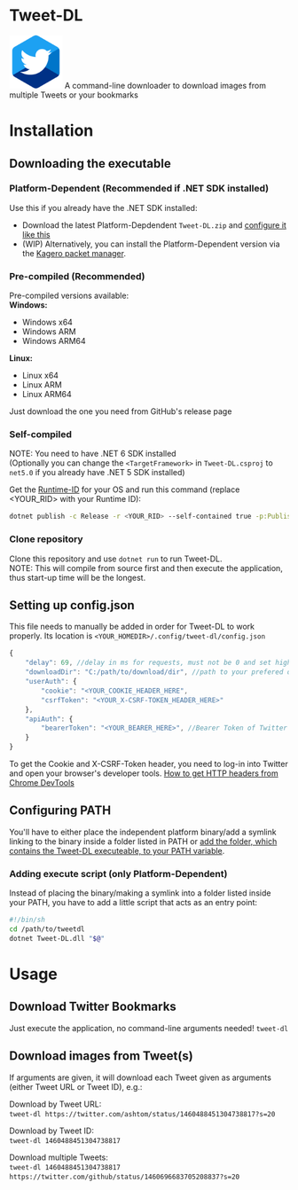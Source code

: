 # Tweet-DL
<img src=".github/TweetDL.png" width="96px" />
A command-line downloader to download images from multiple Tweets or your bookmarks

# Installation
## Downloading the executable
### Platform-Dependent (Recommended if .NET SDK installed)
Use this if you already have the .NET SDK installed:
* Download the latest Platform-Depdendent `Tweet-DL.zip` and [configure it like this](#adding-execute-script-only-platform-dependent)
* (WIP) Alternatively, you can install the Platform-Dependent version via the [Kagero packet manager](https://github.com/Stridsvagn69420/Kagero).

### Pre-compiled (Recommended)
Pre-compiled versions available:  
__Windows:__
* Windows x64
* Windows ARM
* Windows ARM64

__Linux:__
* Linux x64
* Linux ARM
* Linux ARM64

Just download the one you need from GitHub's release page

### Self-compiled
NOTE: You need to have .NET 6 SDK installed  
(Optionally you can change the `<TargetFramework>` in `Tweet-DL.csproj` to `net5.0` if you already have .NET 5 SDK installed)

Get the [Runtime-ID](https://docs.microsoft.com/en-us/dotnet/core/rid-catalog) for your OS and run this command (replace <YOUR_RID> with your Runtime ID):
```sh
dotnet publish -c Release -r <YOUR_RID> --self-contained true -p:PublishSingleFile=true -p:IncludeAllContentForSelfExtract=true -p:PublishTrimmed=True -p:TrimMode=CopyUsed
```

### Clone repository
Clone this repository and use `dotnet run` to run Tweet-DL.  
NOTE: This will compile from source first and then execute the application, thus start-up time will be the longest.

## Setting up config.json
This file needs to manually be added in order for Tweet-DL to work properly. Its location is `<YOUR_HOMEDIR>/.config/tweet-dl/config.json`
```js
{
	"delay": 69, //delay in ms for requests, must not be 0 and set higher if download fails
	"downloadDir": "C:/path/to/download/dir", //path to your prefered download folder
	"userAuth": {
		"cookie": "<YOUR_COOKIE_HEADER_HERE",
		"csrfToken": "<YOUR_X-CSRF-TOKEN_HEADER_HERE>"
	},
	"apiAuth": {
		"bearerToken": "<YOUR_BEARER_HERE>", //Bearer Token of Twitter API Application
	}
}
```
To get the Cookie and X-CSRF-Token header, you need to log-in into Twitter and open your browser's developer tools.
[How to get HTTP headers from Chrome DevTools](https://stackoverflow.com/questions/4423061/how-can-i-view-http-headers-in-google-chrome)

## Configuring PATH
You'll have to either place the independent platform binary/add a symlink linking to the binary inside a folder listed in PATH or [add the folder, which contains the Tweet-DL executeable, to your PATH variable](https://gist.github.com/nex3/c395b2f8fd4b02068be37c961301caa7).

### Adding execute script (only Platform-Dependent)
Instead of placing the binary/making a symlink into a folder listed inside your PATH, you have to add a little script that acts as an entry point:
```sh
#!/bin/sh
cd /path/to/tweetdl
dotnet Tweet-DL.dll "$@"
```

# Usage
## Download Twitter Bookmarks
Just execute the application, no command-line arguments needed!
`tweet-dl`

## Download images from Tweet(s)
If arguments are given, it will download each Tweet given as arguments (either Tweet URL or Tweet ID), e.g.:

Download by Tweet URL:  
`tweet-dl https://twitter.com/ashtom/status/1460488451304738817?s=20`

Download by Tweet ID:  
`tweet-dl 1460488451304738817`

Download multiple Tweets:  
`tweet-dl 1460488451304738817 https://twitter.com/github/status/1460696683705208837?s=20`
